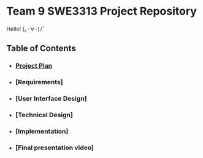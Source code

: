 # Team 9 SWE3313 Project Repository 
Hello! (｡･∀･)ﾉﾞ
## Table of Contents
- ### [Project Plan](Project%20Plan/README.md)
- ### [Requirements]
- ### [User Interface Design]
- ### [Technical Design]
- ### [Implementation]
- ### [Final presentation video]

